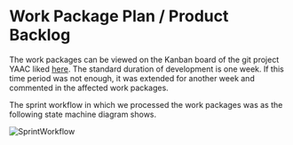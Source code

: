 # Work Package Plan / Product Backlog

<!--
Creation of singular work packages based on [requirement specification](/3rdTry/1Planningphase/1.2RequirementSpecification.md)

Each Work Package is described by:

- defined result
- effort
- preconditions
- duration

Dependencies between work packages logically create a network diagram.

-> sequential processing necessary -> critical project path

-> possibility of parallelization
-->

The work packages can be viewed on the Kanban board of the git project YAAC liked [here](https://github.com/orgs/DHBW-SE-2023/projects/1). The standard duration of development is one week. If this time period was not enough, it was extended for another week and commented in the affected work packages.

The sprint workflow in which we processed the work packages was as the following state machine diagram shows.

![SprintWorkflow](/Diagrams/SprintWorkflow.uxf)

<!--
## Template for User Stories

The specifications have to answer the following questions:
- What features must the product have?
- What features are desirable?
- How will the product be used?
- What are the quality requirements for the product?
- How is the user interface defined?
- What are the technical constraints of the product?
must be met?
- What sub-products are planned?
-->